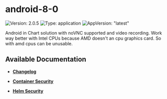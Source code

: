 # android-8-0

![Version: 2.0.5](https://img.shields.io/badge/Version-2.0.5-informational?style=flat-square) ![Type: application](https://img.shields.io/badge/Type-application-informational?style=flat-square) ![AppVersion: "latest"](https://img.shields.io/badge/AppVersion-"latest"-informational?style=flat-square)

Android in Chart solution with noVNC supported and video recording. Work way better with Intel CPUs because AMD doesn't an cpu graphics card. So with amd cpus can be unusable.

## Available Documentation

- [**Changelog**](CHANGELOG)

- [**Container Security**](container-security)

- [**Helm Security**](helm-security)

